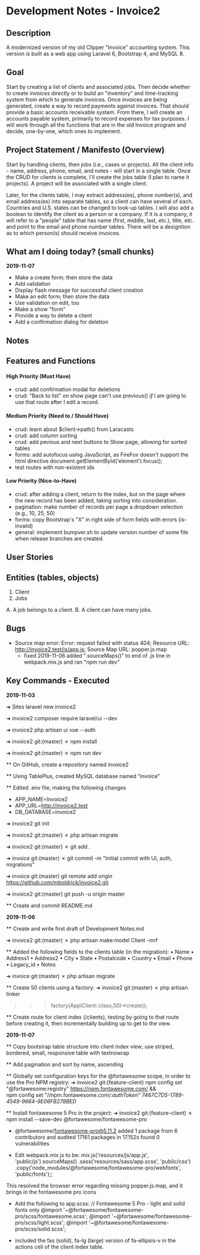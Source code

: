 # Development Notes - Invoice2

## Description
A modernized version of my old Clipper "Invoice" accounting system. This version is built as a web app using Laravel 6, Bootstrap 4, and MySQL 8.

## Goal
Start by creating a list of clients and associated jobs. Then decide whether to create invoices directly or to build an "inventory" and time-tracking system from which to generate invoices. Once invoices are being generated, create a way to record payments against invoices. That should provide a basic accounts receivable system. From there, I will create an accounts payable system, primarily to record expenses for tax purposes. I will work through all the functions that are in the old Invoice program and decide, one-by-one, which ones to implement.

## Project Statement / Manifesto (Overview)
Start by handling clients, then jobs (i.e., cases or projects). All the client info - name, address, phone, email, and notes - will start in a single table. Once the CRUD for clients is complete, I'll create the jobs table (I plan to name it projects). A project will be associated with a single client.

Later, for the clients table, I may extract address(es), phone number(s), and email address(es) into separate tables, so a client can have several of each. Countries and U.S. states can be changed to look-up tables. I will also add a boolean to identify the client as a person or a company. If it is a company, it will refer to a "people" table that has name (first, middle, last, etc.), title, etc. and point to the email and phone number tables. There will be a designtion as to which person(s) should receive invoices.

## What am I doing today? (small chunks)
**2019-11-07**
- Make a create form; then store the data
- Add validation
- Display flash message for successful client creation
- Make an edit form; then store the data
- Use validation on edit, too
- Make a show "form"
- Provide a way to delete a client
- Add a confirmation dialog for deletion



## Notes


## Features and Functions

#### High Priority (Must Have)
- crud: add confirmation modal for deletions
- crud: "Back to list" on show page can't use previous() *if* I am going to use that route after I edit a record.


#### Medium Priority (Need to / Should Have)
- crud: learn about $client->path() from Laracasts
- crud: add column sorting
- crud: add pevious and next buttons to Show page, allowing for sorted tables
- forms: add autofocus using JavaScript, as FireFox doesn't support the html directive
    document.getElementById('element').focus();
- test routes with non-existent ids


#### Low Priority (Nice-to-Have)
- crud: after adding a client, return to the index, but on the page where the new record has been added, taking sorting into consideration.
- pagination: make number of records per page a dropdown selection (e.g., 10, 25, 50)
- forms: copy Bootstrap's "X" in right side of form fields with errors (is-invalid)
- general: implement bumpver.sh to update version number of some file when release branches are created.


## User Stories


## Entities (tables, objects)
1. Client
2. Jobs

A. A job belongs to a client.
B. A client can have many jobs.


## Bugs
* Source map error: Error: request failed with status 404; Resource URL: http://invoice2.test/js/app.js; Source Map URL: popper.js.map
    - fixed 2019-11-06 added ".sourceMaps()" to end of .js line in webpack.mix.js and ran "npm run dev"


## Key Commands - Executed

**2019-11-03**

➜  Sites laravel new invoice2

➜  invoice2 composer require laravel/ui --dev

➜  invoice2 php artisan ui vue --auth

➜  invoice2 git:(master) ✗ npm install

➜  invoice2 git:(master) ✗ npm run dev

** On GitHub, create a repository named invoice2

** Using TablePlus, created MySQL database named “invoice”

** Edited .env file, making the following changes
-   APP_NAME=Invoice2
-   APP_URL=http://invoice2.test
-   DB_DATABASE=invoice2

➜  invoice2 git init

➜  invoice2 git:(master) ✗ php artisan migrate

➜  invoice2 git:(master) ✗ git add .

➜  invoice git:(master) ✗ git commit -m "Initial commit with UI, auth, migrations"

➜  invoice git:(master) git remote add origin https://github.com/mboldrick/invoice2.git

➜  invoice2 git:(master) git push -u origin master

** Create and commit README.md

**2019-11-06**

** Create and write first draft of Development Notes.md

➜  invoice2 git:(master) ✗ php artisan make:model Client -mrf

** Added the following fields to the clients table (in the migration):
•   Name
•   Address1
•   Address2
•   City
•   State
•   Postalcode
•   Country
•   Email
•   Phone
•   Legacy_id
•   Notes

➜  invoice git:(master) ✗ php artisan migrate

** Create 50 clients using a factory:
➜  invoice2 git:(master) ✗ php artisan tinker
>>> factory(App\Client::class,50)->create();

** Create route for client index (/clients), testing by going to that route before creating it, then incrementally building up to get to the view.

**2019-11-07**

** Copy bootstrap table structure into client index view; use striped, bordered, small, responsive table with textnowrap

** Add pagination and sort by name, ascending

** Globally set configuration keys for the @fortawesome scope, in order to use the Pro NPM registry:
➜  invoice2 git:(feature-client) npm config set "@fortawesome:registry" https://npm.fontawesome.com/ && \
  npm config set "//npm.fontawesome.com/:_authToken" 7467C7D5-1789-4549-9664-9E06FB278BED_

** Install fontawesome 5 Pro in the project:
➜  invoice2 git:(feature-client) ✗ npm install --save-dev @fortawesome/fontawesome-pro
+ @fortawesome/fontawesome-pro@5.11.2
added 1 package from 6 contributors and audited 17161 packages in 17.152s
found 0 vulnerabilities

- Edit webpack.mix.js to be:
mix.js('resources/js/app.js', 'public/js').sourceMaps()
   .sass('resources/sass/app.scss', 'public/css')
   .copy('node_modules/@fortawesome/fontawesome-pro/webfonts', 'public/fonts');;

This resolved the browser error regarding missing popper.js.map, and it brings in the fontawesome pro icons

- Add the following to app.scss:
// Fontawesome 5 Pro - light and solid fonts only
@import '~@fortawesome/fontawesome-pro/scss/fontawesome.scss';
@import '~@fortawesome/fontawesome-pro/scss/light.scss';
@import '~@fortawesome/fontawesome-pro/scss/solid.scss';

- included the fas (solid), fa-lg (large) version of fa-ellipsis-v in the actions cell of the client index table.
